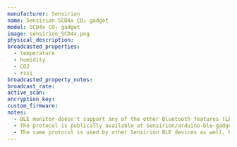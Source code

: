```yaml
---
manufacturer: Sensirion
name: Sensirion SCD4x CO₂ gadget
model: SCD4x CO₂ gadget
image: sensirion_SCD4x.png
physical_description:
broadcasted_properties:
  - temperature
  - humidity
  - CO2
  - rssi
broadcasted_property_notes:
broadcast_rate:
active_scan:
encryption_key:
custom_firmware:
notes:
  - BLE monitor doesn't support any of the other Bluetooth features (LED control, download of past data etc.), due to the passive way of getting the data. 
  - The protocol is publically available at Sensirion/arduino-ble-gadget and used to feed data into the Sensirion MyAmbience CO2 App (Android + iOS)
  - The same protocol is used by other Sensirion BLE devices as well, but these have not been implemented yet. If you want support for other Sensirion devices, create a new issue.
---
```

